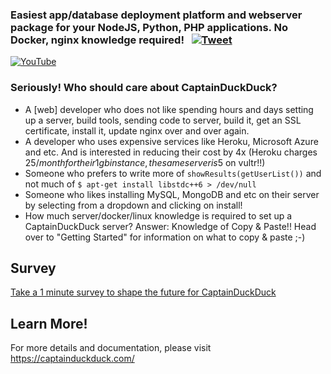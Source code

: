 ### Easiest app/database deployment platform and webserver package for your NodeJS, Python, PHP applications. No Docker, nginx knowledge required! &nbsp; [![Tweet](https://img.shields.io/twitter/url/http/shields.io.svg?style=social)](https://twitter.com/intent/tweet?url=https%3A%2F%2Fgithub.com%2Fgithubsaturn%2Fcaptainduckduck&via=saturn4me&text=I%20found%20the%20easiest%20webserver%20package%20for%20NodeJS%2C%20PHP%2C%20MySQL%2C%20WordPress%20and%20everything%21&hashtags=captainduckduck%20nodejs%20docker%20nginx%20webdev)

[![YouTube](https://raw.githubusercontent.com/githubsaturn/captainduckduck/master/graphics/screenshots.gif)](https://www.youtube.com/watch?v=XDrTmGSDW3s)

### Seriously! Who should care about CaptainDuckDuck?
- A [web] developer who does not like spending hours and days setting up a server, build tools, sending code to server, build it, get an SSL certificate, install it, update nginx over and over again.
- A developer who uses expensive services like Heroku, Microsoft Azure and etc. And is interested in reducing their cost by 4x (Heroku charges 25$/month for their 1gb instance, the same server is 5$ on vultr!!)
- Someone who prefers to write more of `showResults(getUserList())` and not much of `$ apt-get install libstdc++6 > /dev/null`
- Someone who likes installing MySQL, MongoDB and etc on their server by selecting from a dropdown and clicking on install!
- How much server/docker/linux knowledge is required to set up a CaptainDuckDuck server? Answer: Knowledge of Copy & Paste!! Head over to "Getting Started" for information on what to copy & paste ;-)

## Survey
<a href="https://www.surveymonkey.com/r/Z2FDK2Q"> Take a 1 minute survey to shape the future for CaptainDuckDuck </a>

## Learn More!

For more details and documentation, please visit https://captainduckduck.com/
